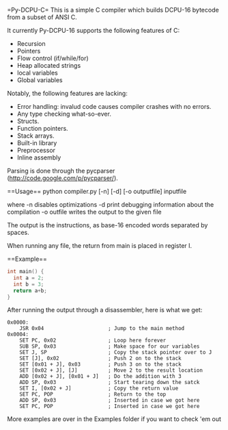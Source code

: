 =Py-DCPU-C=
This is a simple C compiler which builds DCPU-16 bytecode from a subset of
ANSI C. 

It currently Py-DCPU-16 supports the following features of C:
   - Recursion
   - Pointers
   - Flow control (if/while/for)
   - Heap allocated strings
   - local variables
   - Global variables

Notably, the following features are lacking:
   - Error handling: invalud code causes compiler crashes with no errors.
   - Any type checking what-so-ever.
   - Structs.
   - Function pointers.
   - Stack arrays.
   - Built-in library
   - Preprocessor
   - Inline assembly

Parsing is done through the pycparser (http://code.google.com/p/pycparser/).

==Usage==
python compiler.py [-n] [-d] [-o outputfile] inputfile

where
   -n disables optimizations
   -d print debugging information about the compilation
   -o outfile writes the output to the given file 

The output is the instructions, as base-16 encoded words separated by spaces.

When running any file, the return from main is placed in register I.


==Example==

```C
int main() {
  int a = 2;
  int b = 3;
  return a+b;
}
```

After running the output through a disassembler, here is what we get:

```dcpu16
0x0000:
    JSR 0x04                     ; Jump to the main method
0x0004:
    SET PC, 0x02                 ; Loop here forever
    SUB SP, 0x03                 ; Make space for our variables
    SET J, SP                    ; Copy the stack pointer over to J
    SET [J], 0x02                ; Push 2 on to the stack
    SET [0x01 + J], 0x03         ; Push 3 on to the stack
    SET [0x02 + J], [J]          ; Move 2 to the result location
    ADD [0x02 + J], [0x01 + J]   ; Do the addition with 3
    ADD SP, 0x03                 ; Start tearing down the satck
    SET I, [0x02 + J]            ; Copy the return value
    SET PC, POP                  ; Return to the top
    ADD SP, 0x03                 ; Inserted in case we got here
    SET PC, POP                  ; Inserted in case we got here
```

More examples are over in the Examples folder if you want to check 'em out

